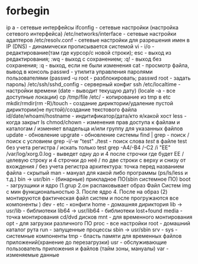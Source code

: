 # forbegin
ip a - сетевые интерфейсы
ifconfig - сетевые настройки (настройка сетевого интерфейса)
/etc/networks/interface - сетевые настройки адаптеров
/etc/resolv.conf - сетевые настройки для разрешения имен в IP (DNS) - динамически прописывается системой
vi - i/o - редактирование(там где курсор/с новой строки); esc - выход из редактирования; :wq - выход с сохранением; :q! - выход без сохранения; :q - выход, если не были изменения
cat - просмотр файла, вывод в консоль
passwd - утилита управления паролями пользователями (passwd -u root - разблокировать; passwd root - задать пароль)
/etc/ssh/sshd_config - cерверный конфиг ssh
/etc/localtime - настройки времени (date - выводит текущую дату) (locale -a - все доступные локации)
cp /tmp/file /etc/ - копирование из tmp в etc
mkdir/rmdir(rm -R)/touch - сoздание дириктории/удаление пустой дириктории(не пустой)/создание текстового файла
id/date/whoami/hostname - индитификатор/дата/кто я/какой хост
less - когда закрыт ls
chmod/chown - изменения прав доступа к файлам и каталогам / изменяет владельца и/или группу для указанных файлов
update - обновление 
upgrate - обновление системы
find | grep - поиск /поиск с условием
grep -i/-w "test" ./test - поиск слова *test* в файле test без учета регистра / искать только test 
grep -A4/-B4 /-C2 /i   "EE" /var/log/xorg.0.log - выведет одну до и 4 после строчки где будет EE / целевую строку и 4 строчки до неё / по две строки с верху и снизу от вхождения / без учета регистра
архитектура:
точка перед названием файла - скрытый
man - мануал для какой либо программы (ps/ls/less и т.д.)
bin -> usr/bin - (бинарные) прикладное ПО(sbin системное ПО)
boot - загрузщики и ядро (1.grup 2.он распаковывает образ Файл Систем img с мин функциональностью 3. После ядро 4. После на образ (2) монтируются фактическая файл систем и после прогружаются все компоненты )
dev	- 
etc - конфиги
home - домашняя дириктория
lib -> usr/lib - библиотеки
lib64 -> usr/lib64 - библиотеки
lost+found
media - точка монтирования cd/dvd дисков
mnt - для временного монтирования 
opt - для загрузки различного ПО
proc - все настройки
root - домашний каталог рута
run - запущенные процессы
sbin -> usr/sbin
srv - 
sys - системные компоненты
tmp - бласть памяти для временных файлов приложений(хранение до перезагрузки)
usr - обслуживающие пользователь приложения и файлов (тайм зоны, мануалы)
var - изменяемые данные 
